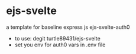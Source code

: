 # ejs-svelte
a template for baseline express js ejs-svelte-auth0
- to use: degit turtle89431/ejs-svelte
- set you env for auth0 vars in .env file
